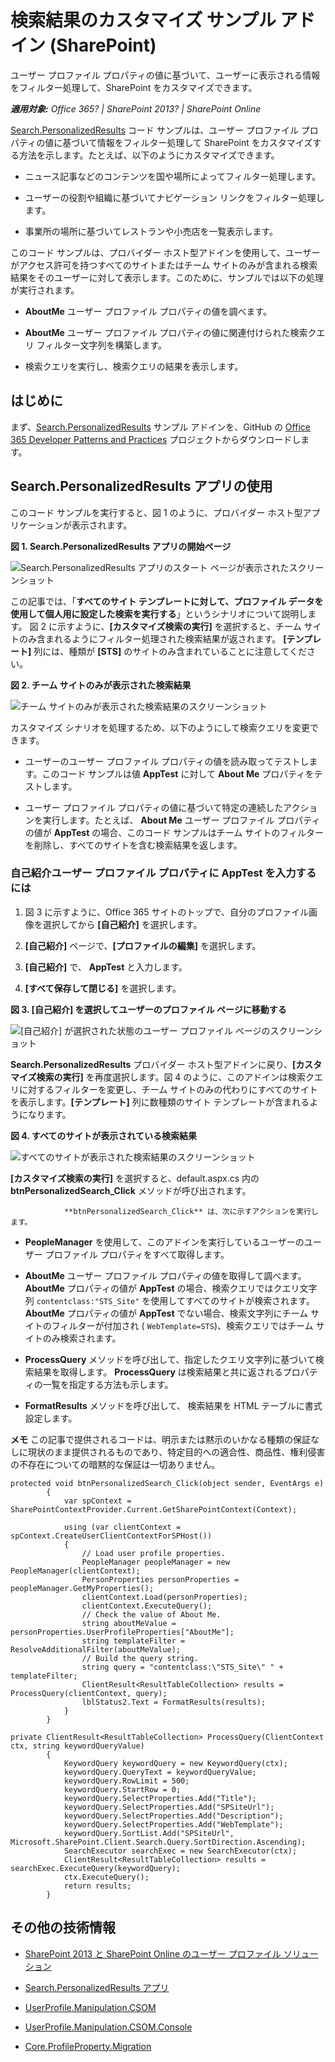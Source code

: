# 検索結果のカスタマイズ サンプル アドイン (SharePoint)

ユーザー プロファイル プロパティの値に基づいて、ユーザーに表示される情報をフィルター処理して、SharePoint をカスタマイズできます。
    
_**適用対象:** Office 365? | SharePoint 2013? | SharePoint Online_
    
[Search.PersonalizedResults](https://github.com/OfficeDev/PnP/tree/master/Samples/Search.PersonalizedResults) コード サンプルは、ユーザー プロファイル プロパティの値に基づいて情報をフィルター処理して SharePoint をカスタマイズする方法を示します。たとえば、以下のようにカスタマイズできます。

- ニュース記事などのコンテンツを国や場所によってフィルター処理します。
    
- ユーザーの役割や組織に基づいてナビゲーション リンクをフィルター処理します。
    
- 事業所の場所に基づいてレストランや小売店を一覧表示します。
    
このコード サンプルは、プロバイダー ホスト型アドインを使用して、ユーザーがアクセス許可を持つすべてのサイトまたはチーム サイトのみが含まれる検索結果をそのユーザーに対して表示します。このために、サンプルでは以下の処理が実行されます。

- **AboutMe** ユーザー プロファイル プロパティの値を調べます。
    
- **AboutMe** ユーザー プロファイル プロパティの値に関連付けられた検索クエリ フィルター文字列を構築します。
    
- 検索クエリを実行し、検索クエリの結果を表示します。

## はじめに
<a name="sectionSection0"> </a>

まず、[Search.PersonalizedResults](https://github.com/OfficeDev/PnP/tree/master/Samples/Search.PersonalizedResults) サンプル アドインを、GitHub の [Office 365 Developer Patterns and Practices](https://github.com/OfficeDev/PnP/tree/dev) プロジェクトからダウンロードします。

## Search.PersonalizedResults アプリの使用
<a name="sectionSection1"> </a>

このコード サンプルを実行すると、図 1 のように、プロバイダー ホスト型アプリケーションが表示されます。 

**図 1.  Search.PersonalizedResults アプリの開始ページ**

![Search.PersonalizedResults アプリのスタート ページが表示されたスクリーンショット](media/d5df9bb4-fa11-4bd6-91fd-c4d339687a8a.png)

この記事では、「**すべてのサイト テンプレートに対して、プロファイル データを使用して個人用に設定した検索を実行する**」というシナリオについて説明します。 図 2 に示すように、**[カスタマイズ検索の実行]** を選択すると、チーム サイトのみ含まれるようにフィルター処理された検索結果が返されます。 **[テンプレート]** 列には、種類が **[STS]** のサイトのみ含まれていることに注意してください。

**図 2. チーム サイトのみが表示された検索結果**

![チーム サイトのみが表示された検索結果のスクリーンショット](media/dde71d9f-a296-4bee-b48b-964f81193404.png)

カスタマイズ シナリオを処理するため、以下のようにして検索クエリを変更できます。

- ユーザーのユーザー プロファイル プロパティの値を読み取ってテストします。このコード サンプルは値  **AppTest** に対して **About Me** プロパティをテストします。
    
- ユーザー プロファイル プロパティの値に基づいて特定の連続したアクションを実行します。たとえば、 **About Me** ユーザー プロファイル プロパティの値が **AppTest** の場合、このコード サンプルはチーム サイトのフィルターを削除し、すべてのサイトを含む検索結果を返します。

### 自己紹介ユーザー プロファイル プロパティに AppTest を入力するには

1. 図 3 に示すように、Office 365 サイトのトップで、自分のプロファイル画像を選択してから **[自己紹介]** を選択します。
    
2. **[自己紹介]** ページで、**[プロファイルの編集]** を選択します。
    
3. **[自己紹介]** で、 **AppTest** と入力します。
    
4. **[すべて保存して閉じる]** を選択します。

**図 3. [自己紹介] を選択してユーザーのプロファイル ページに移動する**

![[自己紹介] が選択された状態のユーザー プロファイル ページのスクリーンショット](media/a7eccfcd-68f7-44b9-8f32-14a0d2f60398.png)

**Search.PersonalizedResults** プロバイダー ホスト型アドインに戻り、**[カスタマイズ検索の実行]** を再度選択します。図 4 のように、このアドインは検索クエリに対するフィルターを変更し、チーム サイトのみの代わりにすべてのサイトを表示します。**[テンプレート]** 列に数種類のサイト テンプレートが含まれるようになります。

**図 4. すべてのサイトが表示されている検索結果**

![すべてのサイトが表示された検索結果のスクリーンショット](media/3af49550-cd2d-4e7e-af1d-5227a5603730.png)

**[カスタマイズ検索の実行]** を選択すると、default.aspx.cs 内の **btnPersonalizedSearch_Click** メソッドが呼び出されます。 
                **btnPersonalizedSearch_Click** は、次に示すアクションを実行します。

- **PeopleManager** を使用して、このアドインを実行しているユーザーのユーザー プロファイル プロパティをすべて取得します。
    
- **AboutMe** ユーザー プロファイル プロパティの値を取得して調べます。 **AboutMe** プロパティの値が **AppTest** の場合、検索クエリではクエリ文字列 `contentclass:"STS_Site"` を使用してすべてのサイトが検索されます。 **AboutMe** プロパティの値が **AppTest** でない場合、検索文字列にチーム サイトのフィルターが付加され ( `WebTemplate=STS`)、検索クエリではチーム サイトのみ検索されます。
    
- **ProcessQuery** メソッドを呼び出して、指定したクエリ文字列に基づいて検索結果を取得します。 **ProcessQuery** は検索結果と共に返されるプロパティの一覧を指定する方法も示します。
    
- **FormatResults** メソッドを呼び出して、 検索結果を HTML テーブルに書式設定します。
    
**メモ**  この記事で提供されるコードは、明示または黙示のいかなる種類の保証なしに現状のまま提供されるものであり、特定目的への適合性、商品性、権利侵害の不存在についての暗黙的な保証は一切ありません。

```
protected void btnPersonalizedSearch_Click(object sender, EventArgs e)
        {
            var spContext = SharePointContextProvider.Current.GetSharePointContext(Context);

            using (var clientContext = spContext.CreateUserClientContextForSPHost())
            {
                // Load user profile properties.
                PeopleManager peopleManager = new PeopleManager(clientContext);
                PersonProperties personProperties = peopleManager.GetMyProperties();
                clientContext.Load(personProperties);
                clientContext.ExecuteQuery();
                // Check the value of About Me. 
                string aboutMeValue = personProperties.UserProfileProperties["AboutMe"];
                string templateFilter = ResolveAdditionalFilter(aboutMeValue);
                // Build the query string.
                string query = "contentclass:\"STS_Site\" " + templateFilter;
                ClientResult<ResultTableCollection> results = ProcessQuery(clientContext, query);
                lblStatus2.Text = FormatResults(results);
            }
        }

private ClientResult<ResultTableCollection> ProcessQuery(ClientContext ctx, string keywordQueryValue)
        {
            KeywordQuery keywordQuery = new KeywordQuery(ctx);
            keywordQuery.QueryText = keywordQueryValue;
            keywordQuery.RowLimit = 500;
            keywordQuery.StartRow = 0;
            keywordQuery.SelectProperties.Add("Title");
            keywordQuery.SelectProperties.Add("SPSiteUrl");
            keywordQuery.SelectProperties.Add("Description");
            keywordQuery.SelectProperties.Add("WebTemplate");
            keywordQuery.SortList.Add("SPSiteUrl", Microsoft.SharePoint.Client.Search.Query.SortDirection.Ascending);
            SearchExecutor searchExec = new SearchExecutor(ctx);
            ClientResult<ResultTableCollection> results = searchExec.ExecuteQuery(keywordQuery);
            ctx.ExecuteQuery();
            return results;
        }
```

## その他の技術情報
<a name="bk_addresources"> </a>

-  [SharePoint 2013 と SharePoint Online のユーザー プロファイル ソリューション](user-profile-solutions-for-sharepoint.md)
    
-  [Search.PersonalizedResults アプリ](https://github.com/OfficeDev/PnP/tree/master/Samples/Search.PersonalizedResults)
    
-  [UserProfile.Manipulation.CSOM](https://github.com/OfficeDev/PnP/tree/master/Samples/UserProfile.Manipulation.CSOM)
    
-  [UserProfile.Manipulation.CSOM.Console](https://github.com/OfficeDev/PnP/tree/master/Samples/UserProfile.Manipulation.CSOM.Console)
    
-  [Core.ProfileProperty.Migration](https://github.com/OfficeDev/PnP/tree/master/Samples/Core.ProfileProperty.Migration)
